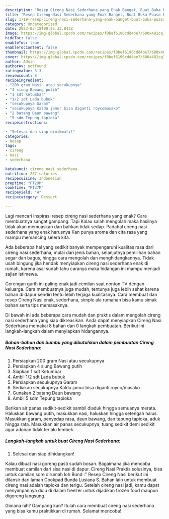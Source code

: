 ```yaml
---
description: "Resep Cireng Nasi Sederhana yang Enak Banget, Buat Buka Puasa Bisa Manjain Lidah"
title: "Resep Cireng Nasi Sederhana yang Enak Banget, Buat Buka Puasa Bisa Manjain Lidah"
slug: 1719-resep-cireng-nasi-sederhana-yang-enak-banget-buat-buka-puasa-bisa-manjain-lidah
category: Uncategorized
date: 2023-03-18T00:25:33.843Z
image: https://img-global.cpcdn.com/recipes/f8bef6196cdd4be7/680x482cq70/cireng-nasi-sederhana-foto-resep-utama.jpg
hideToc: false
enableToc: true
enableTocContent: false
thumbnail: https://img-global.cpcdn.com/recipes/f8bef6196cdd4be7/680x482cq70/cireng-nasi-sederhana-foto-resep-utama.jpg
cover: https://img-global.cpcdn.com/recipes/f8bef6196cdd4be7/680x482cq70/cireng-nasi-sederhana-foto-resep-utama.jpg
author: Admin
authorAv: notfound
ratingvalue: 3.3
reviewcount: 8
recipeingredient:
- "200 gram Nasi  atau secukupnya"
- "4 siung Bawang putih"
- "1 sdt Ketumbar"
- "1/2 sdt Lada bubuk"
- "secukupnya Garam"
- "secukupnya Kaldu jamur bisa diganti roycomasako"
- "2 batang Daun bawang"
- "5 sdm Tepung tapioka"
recipeinstructions:

- "Selesai dan siap dinikmati!"
categories:
- Resep
tags:
- cireng
- nasi
- sederhana

katakunci: cireng nasi sederhana 
nutrition: 287 calories
recipecuisine: Indonesian
preptime: "PT29M"
cooktime: "PT37M"
recipeyield: "4"
recipecategory: Dessert

---
```



Lagi mencari inspirasi resep cireng nasi sederhana yang enak? Cara membuatnya sangat gampang. Tapi Kalau salah mengolah maka hasilnya tidak akan memuaskan dan bahkan tidak sedap. Padahal cireng nasi sederhana yang enak harusnya Kan punya aroma dan cita rasa yang mampu memancing selera kita.


Ada beberapa hal yang sedikit banyak mempengaruhi kualitas rasa dari cireng nasi sederhana, mulai dari jenis bahan, selanjutnya pemilihan bahan segar dan bagus, hingga cara mengolah dan menghidangkannya. Tidak usah bingung jika hendak menyiapkan cireng nasi sederhana enak di rumah, karena asal sudah tahu caranya maka hidangan ini mampu menjadi sajian istimewa.

Gorengan gurih ini paling enak jadi cemilan saat nonton TV dengan keluarga. Cara membuatnya juga mudah, tentunya juga lebih sehat karena bahan di dapur sendiri tentu lebih terjaga kualitasnya. Cara membuat dan resep Cireng Nasi enak, sederhana, simple ala rumahan bisa kamu simak bahan serta tips memasaknya.


Di bawah ini ada beberapa cara mudah dan praktis dalam mengolah cireng nasi sederhana yang siap dikreasikan. Anda dapat menyiapkan Cireng Nasi Sederhana memakai 8 bahan dan 0 langkah pembuatan. Berikut ini langkah-langkah dalam menyiapkan hidangannya.

<!--inarticleads1-->

##### Bahan-bahan dan bumbu yang dibutuhkan dalam pembuatan Cireng Nasi Sederhana:

1. Persiapkan 200 gram Nasi  atau secukupnya
1. Persiapkan 4 siung Bawang putih
1. Siapkan 1 sdt Ketumbar
1. Ambil 1/2 sdt Lada bubuk
1. Persiapkan secukupnya Garam
1. Sediakan secukupnya Kaldu jamur bisa diganti royco/masako
1. Gunakan 2 batang Daun bawang
1. Ambil 5 sdm Tepung tapioka


Berikan air panas sedikit-sedikit sambil diaduk hingga semuanya merata. Haluskan bawang putih, masukkan nasi, haluskan hingga setengah halus. Masukkan garam, penyedap rasa, daun bawang, dan tepung tapioka, aduk hingga rata. Masukkan air panas secukupnya, tuang sedikit demi sedikit agar adonan tidak terlalu lembek. 

<!--inarticleads2-->

##### Langkah-langkah untuk buat Cireng Nasi Sederhana:


1. Selesai dan siap dihidangkan!

Kalau dibuat nasi goreng pasti sudah bosan. Bagaimana jika mencoba membuat camilan dari sisa nasi di dapur. Cireng Nasi Praktis solusinya, bisa untuk camilan sore dirumah loh Bund :&#34; Resep Cireng Nasi berikut ini dilansir dari laman Cookpad Bunda Lusiana S. Bahan lain untuk membuat cireng nasi adalah tapioka dan terigu. Setelah cireng nasi jadi, kamu dapat menyimpannya dulu di dalam freezer untuk dijadikan frozen food maupun digoreng langsung. 

Gimana nih? Gampang kan? Itulah cara membuat cireng nasi sederhana yang bisa kamu praktikkan di rumah. Selamat mencoba!
